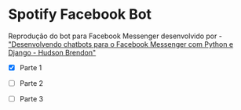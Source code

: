 # Spotify Facebook Bot

Reprodução do bot para Facebook Messenger desenvolvido por  - ["Desenvolvendo chatbots para o Facebook Messenger com Python e Django - Hudson Brendon"](https://medium.com/botsbrasil/desenvolvendo-chatbots-para-o-facebook-messenger-com-python-e-django-1-3-eb9e6a5eaff2#.9pohrk5jb)

- [x] Parte 1
- [ ] Parte 2
- [ ] Parte 3


